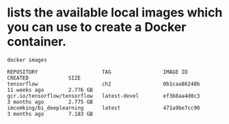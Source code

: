 # lists the available local images which you can use to create a Docker container.
```
docker images

REPOSITORY                     TAG                 IMAGE ID            CREATED             SIZE
tensorflow                     ch2                 0b1caa86248b        11 weeks ago        2.776 GB
gcr.io/tensorflow/tensorflow   latest-devel        ef3b8aa4d0c3        3 months ago        2.775 GB
imcomking/bi_deeplearning      latest              471a9be7cc90        3 months ago        7.183 GB
```
